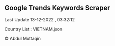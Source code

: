 

## Google Trends Keywords Scraper 
 
Last Update 13-12-2022 , 03:32:12

Country List :
VIETNAM.json



© Abdul Muttaqin 
